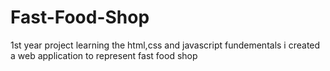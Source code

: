 # Fast-Food-Shop
1st year project learning the html,css and javascript fundementals i created a web application to represent fast food shop
